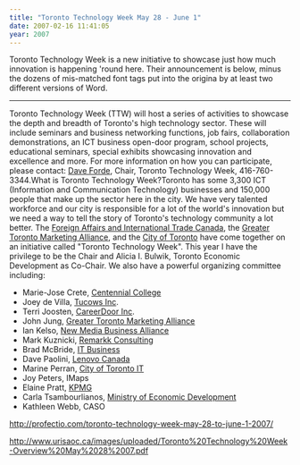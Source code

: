 ```yaml
---
title: "Toronto Technology Week May 28 - June 1"
date: 2007-02-16 11:41:05
year: 2007
---
```

Toronto Technology Week is a new initiative to showcase just how much innovation is happening 'round here.  Their announcement is below, minus the dozens of mis-matched font tags put into the origina by at least two different versions of Word.

<hr />Toronto Technology Week (TTW) will host a series of activities to showcase the depth and breadth of Toronto's high technology sector. These will include seminars and business networking functions, job fairs, collaboration demonstrations, an ICT business open-door program, school projects, educational seminars, special exhibits showcasing innovation and excellence and more.  For more information on how you can participate, please contact: <a href="mailto:dforde@profectio.com">Dave Forde</a>, Chair, Toronto Technology Week, 416-760-3344.What is Toronto Technology Week?Toronto has some 3,300 ICT (Information and Communication Technology) businesses and 150,000 people that make up the sector here in the city. We have very talented workforce and our city is responsible for a lot of the world's innovation but we need a way to tell the story of Toronto's technology community a lot better. The <a href="http://www.dfait-maeci.gc.ca/">Foreign Affairs and International Trade Canada</a>, the <a href="http://www.greatertoronto.org/home.htm">Greater Toronto Marketing Alliance</a>, and the <a href="http://www.toronto.ca/">City of Toronto</a> have come together on an initiative called "Toronto Technology Week". This year I have the privilege to be the Chair and Alicia I. Bulwik, Toronto Economic Development as Co-Chair. We also have a powerful organizing committee including:
<ul>
	<li>Marie-Jose Crete, <a href="http://www.centennialcollege.ca/">Centennial College</a></li>
	<li>Joey de Villa, <a href="http://www.tucows.com/">Tucows Inc</a>.</li>
	<li>Terri Joosten, <a href="http://www.careerdoor.com/">CareerDoor Inc</a>.</li>
	<li>John Jung, <a href="http://www.greatertoronto.org/">Greater Toronto Marketing Alliance</a></li>
	<li>Ian Kelso, <a href="http://www.nmba.ca/">New Media Business Alliance</a></li>
	<li>Mark Kuznicki, <a href="http://www.remarkk.com/">Remarkk Consulting</a></li>
	<li>Brad McBride, <a href="http://www.itbusiness.ca/">IT Business</a></li>
	<li>Dave Paolini, <a href="http://www.lenovo.com/ca/en/">Lenovo Canada</a></li>
	<li>Marine Perran, <a href="http://www.toronto.ca/">City of Toronto IT</a></li>
	<li>Joy Peters, IMaps</li>
	<li>Elaine Pratt, <a href="http://www.kpmg.ca/en/">KPMG</a></li>
	<li>Carla Tsambourlianos, <a href="http://www.ontariocanada.com/ontcan/index.jsp">Ministry of Economic Development</a></li>
	<li>Kathleen Webb, CASO</li>
</ul>
<a href="http://profectio.com/toronto-technology-week-may-28-to-june-1-2007/">http://profectio.com/toronto-technology-week-may-28-to-june-1-2007/</a>

<a href="http://www.urisaoc.ca/images/uploaded/Toronto%20Technology%20Week-Overview%20May%2028%2007.pdf">http://www.urisaoc.ca/images/uploaded/Toronto%20Technology%20Week-Overview%20May%2028%2007.pdf</a>
